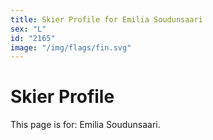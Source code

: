```yaml
---
title: Skier Profile for Emilia Soudunsaari
sex: "L"
id: "2165"
image: "/img/flags/fin.svg" 
---
```


# Skier Profile

This page is for: Emilia Soudunsaari.
    